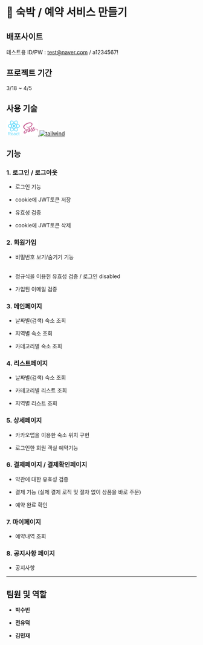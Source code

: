 # **💒 숙박 / 예약 서비스 만들기**

## 배포사이트



테스트용 ID/PW : test@naver.com / a1234567!

## 프로젝트 기간

3/18 ~ 4/5

## 사용 기술

<p align="left"> <img src="https://raw.githubusercontent.com/devicons/devicon/master/icons/react/react-original-wordmark.svg" alt="react" width="40" height="40"/> </a> <a href="https://sass-lang.com" target="_blank" rel="noreferrer"> <img src="https://raw.githubusercontent.com/devicons/devicon/master/icons/sass/sass-original.svg" alt="sass" width="40" height="40"/> </a> <a href="https://tailwindcss.com/" target="_blank" rel="noreferrer"> <img src="https://www.vectorlogo.zone/logos/tailwindcss/tailwindcss-icon.svg" alt="tailwind" width="40" height="40"/> </a> </p>

## 기능

### 1. 로그인 / 로그아웃

- 로그인 기능 <br />

- cookie에 JWT토큰 저장 <br />
 
- 유효성 검증 <br />

- cookie에 JWT토큰 삭제

  
### 2. 회원가입

- 비밀번호 보기/숨기기 기능 <br /> <br />

- 정규식을 이용헌 유효성 검증 / 로그인 disabled <br />

- 가입된 이메일 검증


### 3. 메인페이지

- 날짜별(검색) 숙소 조회 <br />

- 지역별 숙소 조회 <br />

- 카테고리별 숙소 조회 <br />


### 4. 리스트페이지

- 날짜별(검색) 숙소 조회 <br />

- 카테고리별 리스트 조회 <br />
  
- 지역별 리스트 조회 <br />


### 5. 상세페이지

- 카카오맵을 이용한 숙소 위치 구현 <br />

- 로그인한 회원 객실 예약기능 <br />


### 6. 결제페이지 / 결제확인페이지

- 약관에 대한 유효성 검증 <br />

- 결제 기능 (실제 결제 로직 및 절차 없이 상품을 바로 주문) <br />

- 예약 완료 확인 <br />


### 7. 마이페이지

- 예약내역 조회 <br />


### 8. 공지사항 페이지

- 공지사항 <br />

---

## 팀원 및 역할

- **박수빈**



- **전유덕**



- **김민재**



